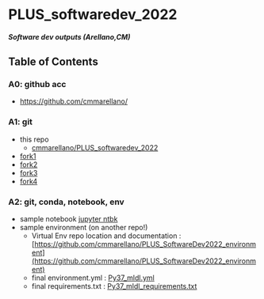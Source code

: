 # PLUS_softwaredev_2022
##### Software dev outputs (Arellano,CM)

## Table of Contents
### A0: github acc
- https://github.com/cmmarellano/
### A1: git
- this repo 
  -  [cmmarellano/PLUS_softwaredev_2022](https://github.com/cmmarellano/PLUS_softwaredev_2022)
- [fork1](https://github.com/cmmarellano/PLUS_softwaredev_2022-1) 
- [fork2](https://github.com/cmmarellano/PLUS_softwaredev_2022-2)
- [fork3](https://github.com/cmmarellano/PLUS_softwaredev_2022-3)
- [fork4](https://github.com/cmmarellano/PLUS_softwaredev_2022-1)
### A2: git, conda, notebook, env
- sample notebook [jupyter ntbk](https://github.com/cmmarellano/PLUS_softwaredev_2022/blob/main/notebook_test.ipynb) 
- sample environment (on another repo!) 
  - Virtual Env repo location and documentation : [https://github.com/cmmarellano/PLUS_SoftwareDev2022_environment](https://github.com/cmmarellano/PLUS_SoftwareDev2022_environment)
  - final environment.yml :  [Py37_mldl.yml](https://github.com/cmmarellano/PLUS_SoftwareDev2022_environment/blob/main/Py37_mldl.yml)
  - final requirements.txt : [Py37_mldl_requirements.txt](https://github.com/cmmarellano/PLUS_SoftwareDev2022_environment/blob/main/Py37_mldl_requirements.txt)

